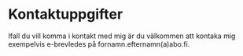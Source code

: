 Kontaktuppgifter
==============================================

Ifall du vill komma i kontakt med mig är du välkommen att kontaka mig exempelvis e-brevledes på fornamn.efternamn(a)abo.fi.
